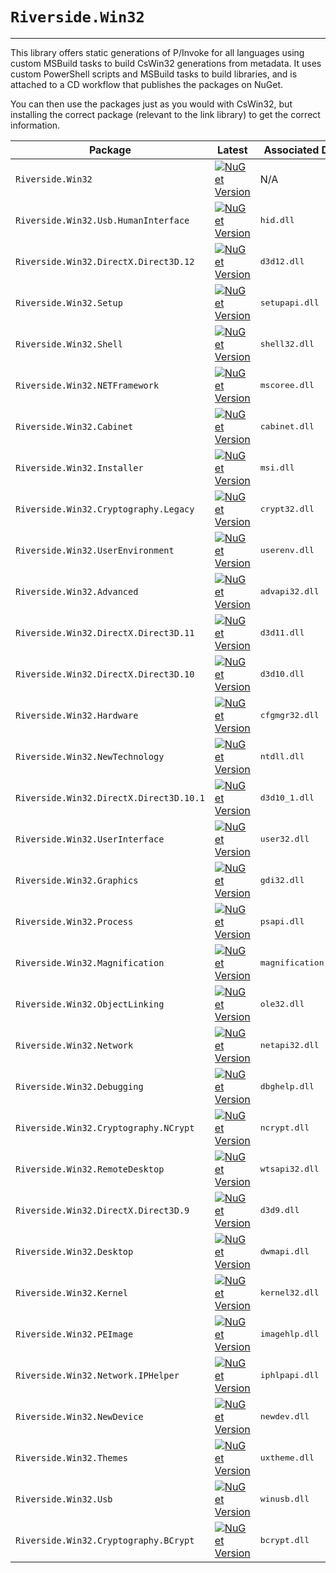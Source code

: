 # `Riverside.Win32`

---

This library offers static generations of P/Invoke for all languages using custom MSBuild tasks to build CsWin32 generations from metadata.
It uses custom PowerShell scripts and MSBuild tasks to build libraries, and is attached to a CD workflow that publishes the packages on NuGet.

You can then use the packages just as you would with CsWin32, but installing the correct package (relevant to the link library) to get the correct information.

| Package | Latest | Associated DLL |
|--------|--------|--------|
| `Riverside.Win32` | [![NuGet Version](https://img.shields.io/nuget/v/Riverside.Win32)](https://nuget.org/packages/Riverside.Win32) | N/A |
| `Riverside.Win32.Usb.HumanInterface` | [![NuGet Version](https://img.shields.io/nuget/v/Riverside.Win32.Usb.HumanInterface)](https://nuget.org/packages/Riverside.Win32.Usb.HumanInterface) | <kbd>hid.dll</kbd> |
| `Riverside.Win32.DirectX.Direct3D.12` | [![NuGet Version](https://img.shields.io/nuget/v/Riverside.Win32.DirectX.Direct3D.12)](https://nuget.org/packages/Riverside.Win32.DirectX.Direct3D.12) | <kbd>d3d12.dll</kbd> |
| `Riverside.Win32.Setup` | [![NuGet Version](https://img.shields.io/nuget/v/Riverside.Win32.Setup)](https://nuget.org/packages/Riverside.Win32.Setup) | <kbd>setupapi.dll</kbd> |
| `Riverside.Win32.Shell` | [![NuGet Version](https://img.shields.io/nuget/v/Riverside.Win32.Shell)](https://nuget.org/packages/Riverside.Win32.Shell) | <kbd>shell32.dll</kbd> |
| `Riverside.Win32.NETFramework` | [![NuGet Version](https://img.shields.io/nuget/v/Riverside.Win32.NETFramework)](https://nuget.org/packages/Riverside.Win32.NETFramework) | <kbd>mscoree.dll</kbd> |
| `Riverside.Win32.Cabinet` | [![NuGet Version](https://img.shields.io/nuget/v/Riverside.Win32.Cabinet)](https://nuget.org/packages/Riverside.Win32.Cabinet) | <kbd>cabinet.dll</kbd> |
| `Riverside.Win32.Installer` | [![NuGet Version](https://img.shields.io/nuget/v/Riverside.Win32.Installer)](https://nuget.org/packages/Riverside.Win32.Installer) | <kbd>msi.dll</kbd> |
| `Riverside.Win32.Cryptography.Legacy` | [![NuGet Version](https://img.shields.io/nuget/v/Riverside.Win32.Cryptography.Legacy)](https://nuget.org/packages/Riverside.Win32.Cryptography.Legacy) | <kbd>crypt32.dll</kbd> |
| `Riverside.Win32.UserEnvironment` | [![NuGet Version](https://img.shields.io/nuget/v/Riverside.Win32.UserEnvironment)](https://nuget.org/packages/Riverside.Win32.UserEnvironment) | <kbd>userenv.dll</kbd> |
| `Riverside.Win32.Advanced` | [![NuGet Version](https://img.shields.io/nuget/v/Riverside.Win32.Advanced)](https://nuget.org/packages/Riverside.Win32.Advanced) | <kbd>advapi32.dll</kbd> |
| `Riverside.Win32.DirectX.Direct3D.11` | [![NuGet Version](https://img.shields.io/nuget/v/Riverside.Win32.DirectX.Direct3D.11)](https://nuget.org/packages/Riverside.Win32.DirectX.Direct3D.11) | <kbd>d3d11.dll</kbd> |
| `Riverside.Win32.DirectX.Direct3D.10` | [![NuGet Version](https://img.shields.io/nuget/v/Riverside.Win32.DirectX.Direct3D.10)](https://nuget.org/packages/Riverside.Win32.DirectX.Direct3D.10) | <kbd>d3d10.dll</kbd> |
| `Riverside.Win32.Hardware` | [![NuGet Version](https://img.shields.io/nuget/v/Riverside.Win32.Hardware)](https://nuget.org/packages/Riverside.Win32.Hardware) | <kbd>cfgmgr32.dll</kbd> |
| `Riverside.Win32.NewTechnology` | [![NuGet Version](https://img.shields.io/nuget/v/Riverside.Win32.NewTechnology)](https://nuget.org/packages/Riverside.Win32.NewTechnology) | <kbd>ntdll.dll</kbd> |
| `Riverside.Win32.DirectX.Direct3D.10.1` | [![NuGet Version](https://img.shields.io/nuget/v/Riverside.Win32.DirectX.Direct3D.10.1)](https://nuget.org/packages/Riverside.Win32.DirectX.Direct3D.10.1) | <kbd>d3d10_1.dll</kbd> |
| `Riverside.Win32.UserInterface` | [![NuGet Version](https://img.shields.io/nuget/v/Riverside.Win32.UserInterface)](https://nuget.org/packages/Riverside.Win32.UserInterface) | <kbd>user32.dll</kbd> |
| `Riverside.Win32.Graphics` | [![NuGet Version](https://img.shields.io/nuget/v/Riverside.Win32.Graphics)](https://nuget.org/packages/Riverside.Win32.Graphics) | <kbd>gdi32.dll</kbd> |
| `Riverside.Win32.Process` | [![NuGet Version](https://img.shields.io/nuget/v/Riverside.Win32.Process)](https://nuget.org/packages/Riverside.Win32.Process) | <kbd>psapi.dll</kbd> |
| `Riverside.Win32.Magnification` | [![NuGet Version](https://img.shields.io/nuget/v/Riverside.Win32.Magnification)](https://nuget.org/packages/Riverside.Win32.Magnification) | <kbd>magnification.dll</kbd> |
| `Riverside.Win32.ObjectLinking` | [![NuGet Version](https://img.shields.io/nuget/v/Riverside.Win32.ObjectLinking)](https://nuget.org/packages/Riverside.Win32.ObjectLinking) | <kbd>ole32.dll</kbd> |
| `Riverside.Win32.Network` | [![NuGet Version](https://img.shields.io/nuget/v/Riverside.Win32.Network)](https://nuget.org/packages/Riverside.Win32.Network) | <kbd>netapi32.dll</kbd> |
| `Riverside.Win32.Debugging` | [![NuGet Version](https://img.shields.io/nuget/v/Riverside.Win32.Debugging)](https://nuget.org/packages/Riverside.Win32.Debugging) | <kbd>dbghelp.dll</kbd> |
| `Riverside.Win32.Cryptography.NCrypt` | [![NuGet Version](https://img.shields.io/nuget/v/Riverside.Win32.Cryptography.NCrypt)](https://nuget.org/packages/Riverside.Win32.Cryptography.NCrypt) | <kbd>ncrypt.dll</kbd> |
| `Riverside.Win32.RemoteDesktop` | [![NuGet Version](https://img.shields.io/nuget/v/Riverside.Win32.RemoteDesktop)](https://nuget.org/packages/Riverside.Win32.RemoteDesktop) | <kbd>wtsapi32.dll</kbd> |
| `Riverside.Win32.DirectX.Direct3D.9` | [![NuGet Version](https://img.shields.io/nuget/v/Riverside.Win32.DirectX.Direct3D.9)](https://nuget.org/packages/Riverside.Win32.DirectX.Direct3D.9) | <kbd>d3d9.dll</kbd> |
| `Riverside.Win32.Desktop` | [![NuGet Version](https://img.shields.io/nuget/v/Riverside.Win32.Desktop)](https://nuget.org/packages/Riverside.Win32.Desktop) | <kbd>dwmapi.dll</kbd> |
| `Riverside.Win32.Kernel` | [![NuGet Version](https://img.shields.io/nuget/v/Riverside.Win32.Kernel)](https://nuget.org/packages/Riverside.Win32.Kernel) | <kbd>kernel32.dll</kbd> |
| `Riverside.Win32.PEImage` | [![NuGet Version](https://img.shields.io/nuget/v/Riverside.Win32.PEImage)](https://nuget.org/packages/Riverside.Win32.PEImage) | <kbd>imagehlp.dll</kbd> |
| `Riverside.Win32.Network.IPHelper` | [![NuGet Version](https://img.shields.io/nuget/v/Riverside.Win32.Network.IPHelper)](https://nuget.org/packages/Riverside.Win32.Network.IPHelper) | <kbd>iphlpapi.dll</kbd> |
| `Riverside.Win32.NewDevice` | [![NuGet Version](https://img.shields.io/nuget/v/Riverside.Win32.NewDevice)](https://nuget.org/packages/Riverside.Win32.NewDevice) | <kbd>newdev.dll</kbd> |
| `Riverside.Win32.Themes` | [![NuGet Version](https://img.shields.io/nuget/v/Riverside.Win32.Themes)](https://nuget.org/packages/Riverside.Win32.Themes) | <kbd>uxtheme.dll</kbd> |
| `Riverside.Win32.Usb` | [![NuGet Version](https://img.shields.io/nuget/v/Riverside.Win32.Usb)](https://nuget.org/packages/Riverside.Win32.Usb) | <kbd>winusb.dll</kbd> |
| `Riverside.Win32.Cryptography.BCrypt` | [![NuGet Version](https://img.shields.io/nuget/v/Riverside.Win32.Cryptography.BCrypt)](https://nuget.org/packages/Riverside.Win32.Cryptography.BCrypt) | <kbd>bcrypt.dll</kbd> |
